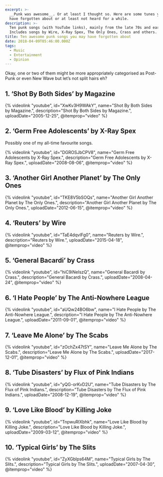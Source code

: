 ```yaml
---
excerpt: >-
  __Punk was awesome__. Or at least I thought so. Here are some tunes you might
  have forgotten about or at least not heard for a while.
description: >-
  Ten punk songs (with YouTube links), mainly from the late 70s and early 80s.
  Includes songs by Wire, X-Ray Spex, The Only Ones, Crass and others.
title: Ten awesome punk songs you may have forgotten about
date: 2018-04-09T05:46:00.000Z
tags:
  - Music
  - Entertainment
  - Opinion
---
```

Okay, one or two of them might be more appropriately categorised as Post-Punk or even New Wave but let’s not split hairs eh?

## 1. ‘Shot By Both Sides’ by Magazine

{% videolink "youtube", id="XwKv3H9WAkY", name="Shot By Both Sides by Magazine.", description="Shot By Both Sides by Magazine.", uploadDate="2005-12-25", @itemprop="video" %}

## 2. ‘Germ Free Adolescents’ by X-Ray Spex

Possibly one of my all-time favourite songs.

{% videolink "youtube", id="DGROSJbCPV8", name="Germ Free Adolescents by X-Ray Spex.", description="Germ Free Adolescents by X-Ray Spex.", uploadDate="2008-08-06", @itemprop="video" %}

## 3. ‘Another Girl Another Planet’ by The Only Ones

{% videolink "youtube", id="TKE8V5bSOQs", name="Another Girl Another Planet by The Only Ones.", description="Another Girl Another Planet by The Only Ones.", uploadDate="2012-06-15", @itemprop="video" %}

## 4. ‘Reuters’ by Wire

{% videolink "youtube", id="TaE4dqvlFg0", name="Reuters by Wire.", description="Reuters by Wire.", uploadDate="2015-04-18", @itemprop="video" %}

## 5. ‘General Bacardi’ by Crass

{% videolink "youtube", id="hiC9iNeIszQ", name="General Bacardi by Crass.", description="General Bacardi by Crass.", uploadDate="2008-04-24", @itemprop="video" %}

## 6. ‘I Hate People’ by The Anti-Nowhere League

{% videolink "youtube", id="aUQw24BO6bw", name="I Hate People by The Anti-Nowhere League.", description="I Hate People by The Anti-Nowhere League.", uploadDate="2011-09-01", @itemprop="video" %}

## 7. ‘Leave Me Alone’ by The Scabs

{% videolink "youtube", id="zOchZx47tSY", name="Leave Me Alone by The Scabs.", description="Leave Me Alone by The Scabs.", uploadDate="2017-12-01", @itemprop="video" %}

## 8. ‘Tube Disasters’ by Flux of Pink Indians

{% videolink "youtube", id="yQG-orKvD2U", name="Tube Disasters by The Flux of Pink Indians.", description="Tube Disasters by The Flux of Pink Indians.", uploadDate="2008-12-19", @itemprop="video" %}

## 9. ‘Love Like Blood’ by Killing Joke

{% videolink "youtube", id="TnpwuRlXbhk", name="Love Like Blood by Killing Joke.", description="Love Like Blood by Killing Joke.", uploadDate="2009-03-12", @itemprop="video" %}

## 10. ‘Typical Girls’ by The Slits

{% videolink "youtube", id="ZyXGblps64M", name="Typical Girls by The Slits.", description="Typical Girls by The Slits.", uploadDate="2007-04-30", @itemprop="video" %}

